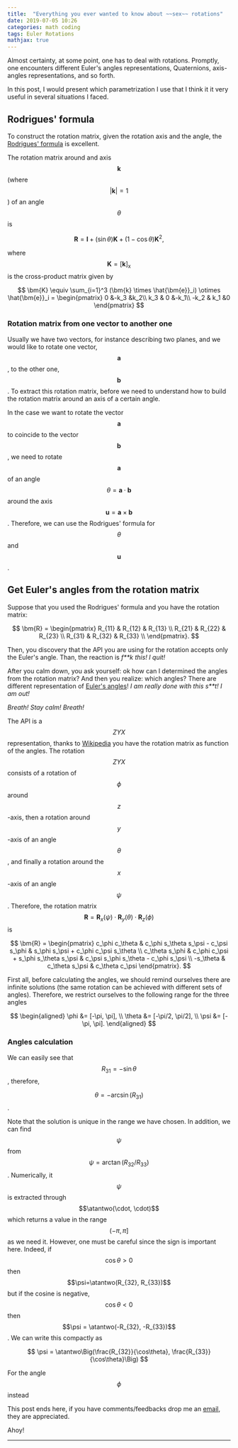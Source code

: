 ```yaml
---
title:  "Everything you ever wanted to know about ~~sex~~ rotations"
date: 2019-07-05 10:26
categories: math coding
tags: Euler Rotations
mathjax: true
---
```


$$
    \newcommand{\bm}[1]{\boldsymbol{#1}}
    \DeclareMathOperator{\atantwo}{atan2}
$$

Almost certainty, at some point, one has to deal with rotations.
Promptly, one encounters different Euler's angles representations,
Quaternions, axis-angles representations, and so forth.

In this post, I would present which parametrization I use that I think it
it very useful in several situations I faced.

## Rodrigues' formula

To construct the rotation matrix,
given the rotation axis and the angle, the
[Rodrigues' formula](https://en.wikipedia.org/wiki/Rodrigues%27_rotation_formula) 
is excellent.

The rotation matrix around and axis $$\bm{k}$$ (where $$|\bm{k}|=1$$)
of an angle $$\theta$$ is

$$
\bm{R} = \bm{I} + (\sin\theta)\bm{K} + (1-\cos\theta)\bm{K}^2,
$$

where $$\bm{K} = [\bm{k}]_\mathrm{x}$$ is the cross-product matrix given by

$$
\bm{K} \equiv \sum_{i=1}^3 (\bm{k} \times \hat{\bm{e}}_i) \otimes \hat{\bm{e}}_i =
\begin{pmatrix}
0 &-k_3 &k_2\\
k_3 & 0 &-k_1\\
-k_2 & k_1 &0
\end{pmatrix}
$$

### Rotation matrix from one vector to another one

Usually we have two vectors, for instance describing two planes, and
we would like to rotate one vector, $$\bm{a}$$, to the other one, $$\bm{b}$$.
To extract this rotation matrix, before we need to understand how to build the
rotation matrix around an axis of a certain angle.

In the case we want to rotate the vector $$\bm{a}$$ to coincide to the
vector $$\bm{b}$$, we need to rotate $$\bm{a}$$ of an angle
$$\theta = \bm{a}\cdot \bm{b}$$ around the axis $$\bm{u} = \bm{a} \times \bm{b}$$.
Therefore, we can use the Rodrigues' formula for $$\theta$$ and $$\bm{u}$$.

## Get Euler's angles from the rotation matrix

Suppose that you used the Rodrigues' formula and you have the rotation matrix:

$$
\bm{R} = \begin{pmatrix}
R_{11} & R_{12} & R_{13} \\
R_{21} & R_{22} & R_{23} \\
R_{31} & R_{32} & R_{33} \\
\end{pmatrix}.
$$

Then, you discovery that the API you are using for the rotation accepts only
the Euler's angle. Than, the reaction is *f**k this! I quit!*

After you calm down, you ask yourself: ok how can I determined the angles from
the rotation matrix? And then you realize: which angles? There are different
representation of [Euler's angles](https://en.wikipedia.org/wiki/Euler_angles)!
*I am really done with this s**t! I am out!*

*Breath! Stay calm! Breath!*

The API is a $$ZYX$$ representation, thanks to
[Wikipedia](https://en.wikipedia.org/wiki/Euler_angles) you have
the rotation matrix as function of the angles.
The rotation $$ZYX$$ consists of a rotation of $$\phi$$ around
$$z$$-axis, then a rotation around $$y$$-axis of an angle $$\theta$$, and
finally a rotation around the $$x$$-axis of an angle $$\psi$$.
Therefore, the rotation matrix
$$\bm{R} = \bm{R}_x(\psi)\cdot \bm{R}_y(\theta)\cdot \bm{R}_z(\phi)$$
is

$$
\bm{R} = \begin{pmatrix}
c_\phi c_\theta & c_\phi s_\theta s_\psi - c_\psi s_\phi & s_\phi s_\psi + c_\phi c_\psi s_\theta \\
c_\theta s_\phi & c_\phi c_\psi + s_\phi s_\theta s_\psi & c_\psi s_\phi s_\theta - c_\phi s_\psi \\
-s_\theta & c_\theta s_\psi & c_\theta c_\psi
\end{pmatrix}.
$$

First all, before calculating the angles, we should remind ourselves there are
infinite solutions (the same rotation can be achieved with different sets
of angles). Therefore, we restrict ourselves to the following range for
the three angles

$$
\begin{aligned}
\phi &= [-\pi, \pi], \\
\theta &= [-\pi/2, \pi/2], \\
\psi &= [-\pi, \pi].
\end{aligned}
$$

### Angles calculation

We can easily see that $$R_{31} = -\sin\theta$$,
therefore,

$$
\theta = -\arcsin(R_{31})
$$.

Note that the solution is unique in the range we have chosen.
In addition, we can find $$\psi$$ from $$\psi = \arctan(R_{32}/R_{33})$$.
Numerically, it $$\psi$$ is extracted through $$\atantwo(\cdot, \cdot)$$
which returns a value in
the range $$(-\pi, \pi]$$ as we need it.
However, one must be careful since the sign is important here.
Indeed, if $$\cos\theta > 0$$ then $$\psi=\atantwo(R_{32}, R_{33})$$ but
if the cosine is negative,
$$\cos\theta <0$$ then $$\psi = \atantwo(-R_{32}, -R_{33})$$.
We can write this compactly as

$$
\psi = \atantwo\Big(\frac{R_{32}}{\cos\theta}, \frac{R_{33}}{\cos\theta}\Big)
$$

For the angle $$\phi$$ instead

This post ends here, if you have comments/feedbacks drop me an [email](mailto:i.moron.pirate@gmail.com),
they are appreciated.

Ahoy!

---
